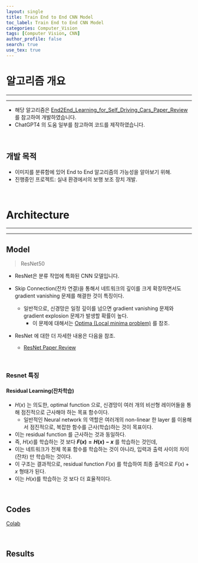 ```yaml
---
layout: single
title: Train End to End CNN Model
toc_label: Train End to End CNN Model
categories: Computer_Vision
tags: [Computer Vision, CNN]
author_profile: false
search: true
use_tex: true
---
```


# 알고리즘 개요

<hr>
<hr>

- 해당 알고리즘은 [End2End_Learning_for_Self_Driving_Cars_Paper_Review]({{site.url}}/deep_learning/End2End_Learning_for_Self_Driving_Cars_Paper_Review/) 를 참고하여 개발하였습니다.
- ChatGPT4 의 도움 일부를 참고하여 코드를 제작하였습니다.

<br>

## 개발 목적

- 이미지를 분류함에 있어 End to End 알고리즘의 가능성을 알아보기 위해.
- 진행중인 프로젝트: 실내 환경에서의 보행 보조 장치 개발.

<br>

# Architecture

<hr>
<hr>

## Model

> ResNet50

- ResNet은 분류 작업에 특화된 CNN 모델입니다.
- Skip Connection(잔차 연결)을 통해서 네트워크의 깊이를 크게 확장하면서도 gradient vanishing 문제를 해결한 것이 특징이다.
  - 일반적으로, 신경망은 일정 깊이를 넘으면 gradient vanishing 문제와 gradient explosion 문제가 발생할 확률이 높다.
    - 이 문제에 대해서는 [Optima (Local minima problem)]({{site.url}}/machine_learning/Optima/) 를 참조.

- ResNet 에 대한 더 자세한 내용은 다음을 참조.
  - [ResNet Paper Review]({{site.url}}/deep_learning/ResNet/)

<br>

### Resnet 특징

#### Residual Learning(잔차학습)

- $H(x)$ 는 의도한, optimal function 으로, 신경망이 여러 개의 비선형 레이어들을 통해 점진적으로 근사해야 하는 목표 함수이다.
  - 일반적인 Neural network 의 역할은 여러개의 non-linear 한 layer 를 이용해서 점진적으로, 복잡한 함수를 근사(학습)하는 것이 목표이다.
- 이는 residual function 를 근사하는 것과 동일하다.
- 즉, $H(x)$를 학습하는 것 보다 **$F(x) = H(x)-x$** 를 학습하는 것인데,
- 이는 네트워크가 전체 목표 함수를 학습하는 것이 아니라, 입력과 출력 사이의 차이(잔차) 만 학습하는 것이다.
- 이 구조는 결과적으로, residual function $F(x)$ 를 학습하여 최종 출력으로 $F(x)+x$ 형태가 된다.
- 이는 $H(x)$를 학습하는 것 보다 더 효율적이다.

<br>

## Codes

[Colab](https://colab.research.google.com/drive/1e6W8wQWpPIxr698vHahAafLGR7juJPFH?usp=sharing)


<br>

## Results







